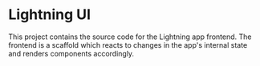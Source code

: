 # Lightning UI

This project contains the source code for the Lightning app frontend.
The frontend is a scaffold which reacts to changes in the app's internal
state and renders components accordingly.
